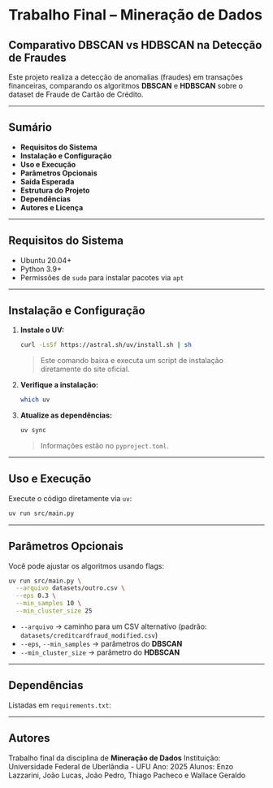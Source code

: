 # Trabalho Final – Mineração de Dados

## Comparativo DBSCAN vs HDBSCAN na Detecção de Fraudes

Este projeto realiza a detecção de anomalias (fraudes) em transações financeiras, comparando os algoritmos **DBSCAN** e **HDBSCAN** sobre o dataset de Fraude de Cartão de Crédito.

---

## Sumário

- **Requisitos do Sistema**
- **Instalação e Configuração**
- **Uso e Execução**
- **Parâmetros Opcionais**
- **Saída Esperada**
- **Estrutura do Projeto**
- **Dependências**
- **Autores e Licença**

---

## Requisitos do Sistema

- Ubuntu 20.04+
- Python 3.9+
- Permissões de `sudo` para instalar pacotes via `apt`

---

## Instalação e Configuração

1. **Instale o UV:**

   ```bash
   curl -LsSf https://astral.sh/uv/install.sh | sh
   ```

   > Este comando baixa e executa um script de instalação diretamente do site oficial.

2. **Verifique a instalação:**

   ```bash
   which uv
   ```

3. **Atualize as dependências:**

   ```bash
   uv sync
   ```

   > Informações estão no `pyproject.toml`.

---

## Uso e Execução

Execute o código diretamente via `uv`:

```bash
uv run src/main.py
```

---

## Parâmetros Opcionais

Você pode ajustar os algoritmos usando flags:

```bash
uv run src/main.py \
  --arquivo datasets/outro.csv \
  --eps 0.3 \
  --min_samples 10 \
  --min_cluster_size 25
```

- `--arquivo` → caminho para um CSV alternativo (padrão: `datasets/creditcardfraud_modified.csv`)
- `--eps`, `--min_samples` → parâmetros do **DBSCAN**
- `--min_cluster_size` → parâmetro do **HDBSCAN**

---

## Dependências

Listadas em `requirements.txt`:

---

## Autores

Trabalho final da disciplina de **Mineração de Dados**
Instituição: Universidade Federal de Uberlândia - UFU
Ano: 2025
Alunos: Enzo Lazzarini, João Lucas, João Pedro, Thiago Pacheco e Wallace Geraldo

